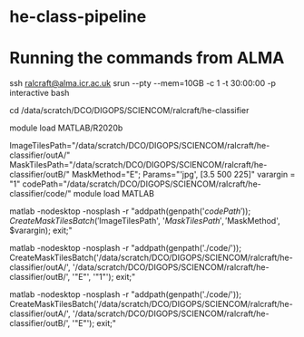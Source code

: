 # he-class-pipeline

# Running the commands from ALMA
ssh ralcraft@alma.icr.ac.uk
srun --pty --mem=10GB -c 1 -t 30:00:00 -p interactive bash

cd /data/scratch/DCO/DIGOPS/SCIENCOM/ralcraft/he-classifier

module load MATLAB/R2020b

ImageTilesPath="/data/scratch/DCO/DIGOPS/SCIENCOM/ralcraft/he-classifier/outA/"
MaskTilesPath="/data/scratch/DCO/DIGOPS/SCIENCOM/ralcraft/he-classifier/outB/"
MaskMethod="E";
Params="'jpg', [3.5 500 225]"
varargin = "1"
codePath="/data/scratch/DCO/DIGOPS/SCIENCOM/ralcraft/he-classifier/code/"
module load MATLAB

matlab -nodesktop -nosplash -r "addpath(genpath('${codePath}')); CreateMaskTilesBatch('$ImageTilesPath', '$MaskTilesPath', '$MaskMethod', $varargin); exit;"

matlab -nodesktop -nosplash -r "addpath(genpath('./code/')); CreateMaskTilesBatch('/data/scratch/DCO/DIGOPS/SCIENCOM/ralcraft/he-classifier/outA/', '/data/scratch/DCO/DIGOPS/SCIENCOM/ralcraft/he-classifier/outB/', '"E"', '"1"'); exit;"

matlab -nodesktop -nosplash -r "addpath(genpath('./code/')); CreateMaskTilesBatch('/data/scratch/DCO/DIGOPS/SCIENCOM/ralcraft/he-classifier/outA/', '/data/scratch/DCO/DIGOPS/SCIENCOM/ralcraft/he-classifier/outB/', '"E"'); exit;"







